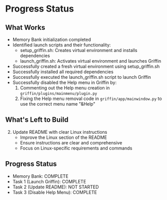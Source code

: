 # Progress Status

## What Works
- Memory Bank initialization completed
- Identified launch scripts and their functionality:
  - setup_griffin.sh: Creates virtual environment and installs dependencies
  - launch_griffin.sh: Activates virtual environment and launches Griffin
- Successfully created a fresh virtual environment using setup_griffin.sh
- Successfully installed all required dependencies
- Successfully executed the launch_griffin.sh script to launch Griffin
- Successfully disabled the Help menu in Griffin by:
  1. Commenting out the Help menu creation in `griffin/plugins/mainmenu/plugin.py`
  2. Fixing the Help menu removal code in `griffin/app/mainwindow.py` to use the correct menu name "&Help"

## What's Left to Build

2. Update README with clear Linux instructions
   - Improve the Linux section of the README
   - Ensure instructions are clear and comprehensive
   - Focus on Linux-specific requirements and commands

## Progress Status
- Memory Bank: COMPLETE
- Task 1 (Launch Griffin): COMPLETE
- Task 2 (Update README): NOT STARTED
- Task 3 (Disable Help Menu): COMPLETE
